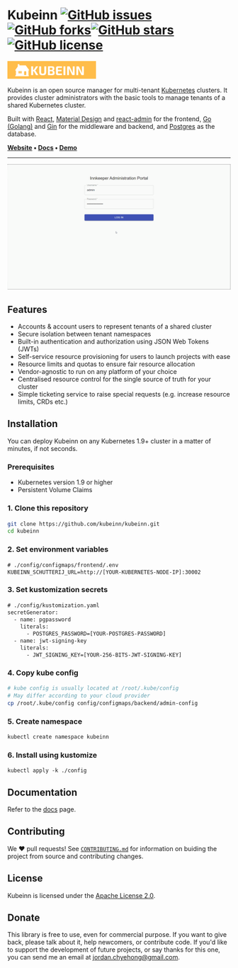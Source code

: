 # Kubeinn [![GitHub issues](https://img.shields.io/github/issues/kubeinn/kubeinn)](https://github.com/kubeinn/kubeinn/issues)[![GitHub forks](https://img.shields.io/github/forks/kubeinn/kubeinn)](https://github.com/kubeinn/kubeinn/network)[![GitHub stars](https://img.shields.io/github/stars/kubeinn/kubeinn)](https://github.com/kubeinn/kubeinn/stargazers)[![GitHub license](https://img.shields.io/github/license/kubeinn/kubeinn)](https://github.com/kubeinn/kubeinn/blob/master/LICENSE)

<img src="./docs/img/logo.png" title="" alt="" width="200">

Kubeinn is an open source manager for multi-tenant [Kubernetes](https://github.com/kubernetes/kubernetes) clusters. It provides cluster administrators with the basic tools to manage tenants of a shared Kubernetes cluster. 

Built with [React](https://facebook.github.io/react/), [Material Design](https://material.io/) and [react-admin](https://github.com/marmelab/react-admin) for the frontend, [Go (Golang)](https://golang.org/) and [Gin](https://github.com/gin-gonic/gin) for the middleware and backend, and [Postgres](https://www.postgresql.org/) as the database. 

<strong>
    <a href="https://kubeinn.github.io/kubeinn/">Website</a>
    •
    <a href="https://kubeinn.github.io/kubeinn/">Docs</a>
    •
    <a href="http://51.222.35.240:30000/">Demo</a>
</strong>

---

![](./docs/img/kubeinn-demo.gif)

## Features
- Accounts & account users to represent tenants of a shared cluster
- Secure isolation between tenant namespaces
- Built-in authentication and authorization using JSON Web Tokens (JWTs)
- Self-service resource provisioning for users to launch projects with ease 
- Resource limits and quotas to ensure fair resource allocation 
- Vendor-agnostic to run on any platform of your choice
- Centralised resource control for the single source of truth for your cluster
- Simple ticketing service to raise special requests (e.g. increase resource limits, CRDs etc.) 

## Installation
You can deploy Kubeinn on any Kubernetes 1.9+ cluster in a matter of minutes, if not seconds. 
### Prerequisites
- Kubernetes version 1.9 or higher
- Persistent Volume Claims
### 1. Clone this repository
```bash
git clone https://github.com/kubeinn/kubeinn.git
cd kubeinn
```
### 2. Set environment variables
```
# ./config/configmaps/frontend/.env
KUBEINN_SCHUTTERIJ_URL=http://[YOUR-KUBERNETES-NODE-IP]:30002
```
### 3. Set kustomization secrets
```
# ./config/kustomization.yaml
secretGenerator:
  - name: pgpassword
    literals:
      - POSTGRES_PASSWORD=[YOUR-POSTGRES-PASSWORD]
  - name: jwt-signing-key
    literals:
      - JWT_SIGNING_KEY=[YOUR-256-BITS-JWT-SIGNING-KEY]
```
### 4. Copy kube config
```bash
# kube config is usually located at /root/.kube/config
# May differ according to your cloud provider
cp /root/.kube/config config/configmaps/backend/admin-config
```
### 5. Create namespace
```bash
kubectl create namespace kubeinn
```
### 6. Install using kustomize
```
kubectl apply -k ./config
```

## Documentation
Refer to the [docs](https://kubeinn.github.io/kubeinn/) page.

## Contributing

We ❤️ pull requests! See [`CONTRIBUTING.md`](./CONTRIBUTING.md) for information on buiding the project from source and contributing changes.

## License

Kubeinn is licensed under the [Apache License 2.0](https://github.com/kubeinn/kubeinn/blob/master/LICENSE).

## Donate

This library is free to use, even for commercial purpose. If you want to give back, please talk about it, help newcomers, or contribute code. If you'd like to support the development of future projects, or say thanks for this one, you can send me an email at [jordan.chyehong@gmail.com](mailto:jordan.chyehong@gmail.com).
